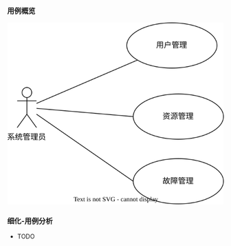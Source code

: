 ### 用例概览
![用例概览](../../../business/_media/usecase-overview/usecase-admin-overview.svg)


### 细化-用例分析
- TODO